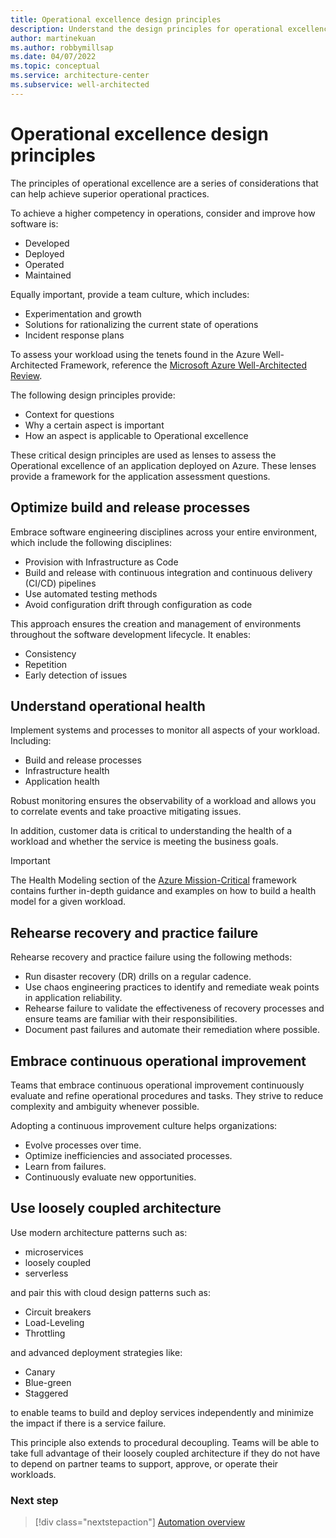 ```yaml
---
title: Operational excellence design principles
description: Understand the design principles for operational excellence within the Azure Well-Architected Framework.
author: martinekuan
ms.author: robbymillsap
ms.date: 04/07/2022
ms.topic: conceptual
ms.service: architecture-center
ms.subservice: well-architected
---
```


# Operational excellence design principles

The principles of operational excellence are a series of considerations that can help achieve superior operational practices.

To achieve a higher competency in operations, consider and improve how software is:

- Developed
- Deployed
- Operated
- Maintained

Equally important, provide a team culture, which includes:

- Experimentation and growth
- Solutions for rationalizing the current state of operations
- Incident response plans

To assess your workload using the tenets found in the Azure Well-Architected Framework, reference the [Microsoft Azure Well-Architected Review](/assessments/?id=azure-architecture-review&mode=pre-assessment).

The following design principles provide:

- Context for questions
- Why a certain aspect is important
- How an aspect is applicable to Operational excellence

These critical design principles are used as lenses to assess the Operational excellence of an application deployed on Azure. These lenses provide a framework for the application assessment questions.

## Optimize build and release processes

Embrace software engineering disciplines across your entire environment, which include the following disciplines:
  
- Provision with Infrastructure as Code
- Build and release with continuous integration and continuous delivery (CI/CD) pipelines
- Use automated testing methods
- Avoid configuration drift through configuration as code
  
This approach ensures the creation and management of environments throughout the software development lifecycle. It enables:

- Consistency
- Repetition
- Early detection of issues
  
## Understand operational health

Implement systems and processes to monitor all aspects of your workload. Including:

- Build and release processes
- Infrastructure health
- Application health

Robust monitoring ensures the observability of a workload and allows you to correlate events and take proactive mitigating issues.

In addition, customer data is critical to understanding the health of a workload and whether the service is meeting the business goals.

> [!IMPORTANT]
> The Health Modeling section of the [Azure Mission-Critical](/azure/architecture/framework/mission-critical/mission-critical-health-modeling) framework contains further in-depth guidance and examples on how to build a health model for a given workload.

## Rehearse recovery and practice failure

Rehearse recovery and practice failure using the following methods:

- Run disaster recovery (DR) drills on a regular cadence.  
- Use chaos engineering practices to identify and remediate weak points in application reliability.
- Rehearse failure to validate the effectiveness of recovery processes and ensure teams are familiar with their responsibilities.
- Document past failures and automate their remediation where possible.

## Embrace continuous operational improvement

Teams that embrace continuous operational improvement continuously evaluate and refine operational procedures and tasks.
They strive to reduce complexity and ambiguity whenever possible.
  
Adopting a continuous improvement culture helps organizations:

- Evolve processes over time.
- Optimize inefficiencies and associated processes.
- Learn from failures.
- Continuously evaluate new opportunities.


## Use loosely coupled architecture

Use modern architecture patterns such as:

- microservices
- loosely coupled 
- serverless 

and pair this with cloud design patterns such as:

- Circuit breakers
- Load-Leveling
- Throttling

and advanced deployment strategies like:

- Canary
- Blue-green 
- Staggered

 to enable teams to build and deploy services independently and minimize the impact if there is a service failure.
  
This principle also extends to procedural decoupling. Teams will be able to take full advantage of their loosely coupled architecture if they do not have to depend on partner teams to support, approve, or operate their workloads.

### Next step

> [!div class="nextstepaction"]
> [Automation overview](automation-overview.md)
